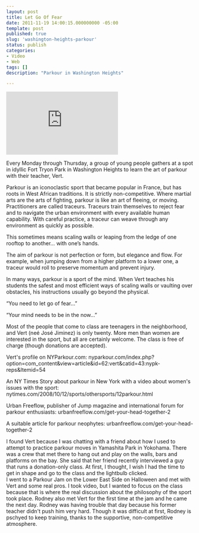 ```yaml
---
layout: post
title: Let Go Of Fear
date: 2011-11-19 14:00:15.000000000 -05:00
template: post
published: true
slug: 'washington-heights-parkour'
status: publish
categories:
- Video
- Web
tags: []
description: "Parkour in Washington Heights"

---
```

<iframe src="https://player.vimeo.com/video/33923918?title=0&amp;byline=0&amp;portrait=0" width="300" height="169" frameborder="0" webkitallowfullscreen="" mozallowfullscreen="" allowfullscreen=""></iframe>

Every Monday through Thursday, a group of young people gathers at a spot in idyllic Fort Tryon Park in Washington Heights to learn the art of parkour with their teacher, Vert.

Parkour is an iconoclastic sport that became popular in France, but has roots in West African traditions. It is strictly non-competitive. Where martial arts are the arts of fighting, parkour is like an art of fleeing, or moving. Practitioners are called traceurs. Traceurs train themselves to reject fear and to navigate the urban environment with every available human capability. With careful practice, a traceur can weave through any environment as quickly as possible.

This sometimes means scaling walls or leaping from the ledge of one rooftop to another… with one’s hands.

The aim of parkour is not perfection or form, but elegance and flow. For example, when jumping down from a higher platform to a lower one, a traceur would roll to preserve momentum and prevent injury.

In many ways, parkour is a sport of the mind. When Vert teaches his students the safest and most efficient ways of scaling walls or vaulting over obstacles, his instructions usually go beyond the physical.

“You need to let go of fear…”

“Your mind needs to be in the now…”

Most of the people that come to class are teenagers in the neighborhood, and Vert (neé José Jiminez) is only twenty. More men than women are interested in the sport, but all are certainly welcome. The class is free of charge (though donations are accepted).


Vert's profile on NYParkour.com: nyparkour.com/index.php?option=com_content&view=article&id=62:vert&catid=43:nypk-reps&Itemid=54

An NY Times Story about parkour in New York with a video about women's issues with the sport:  
nytimes.com/2008/10/12/sports/othersports/12parkour.html

Urban Freeflow, publisher of Jump magazine and international forum for parkour enthusiasts: urbanfreeflow.com/get-your-head-together-2

A suitable article for parkour neophytes: urbanfreeflow.com/get-your-head-together-2

I found Vert because I was chatting with a friend about how I used to attempt to practice parkour moves in Yamashita Park in Yokohama. There was a crew that met there to hang out and play on the walls, bars and platforms on the bay. She said that her friend recently interviewed a guy that runs a donation-only class. At first, I thought, I wish I had the time to get in shape and go to the class and the lightbulb clicked.  
I went to a Parkour Jam on the Lower East Side on Halloween and met with Vert and some real pros. I took video, but I wanted to focus on the class because that is where the real discussion about the philosophy of the sport took place. Rodney also met Vert for the first time at the jam and he came the next day. Rodney was having trouble that day because his former teacher didn't push him very hard. Though it was difficult at first, Rodney is pschyed to keep training, thanks to the supportive, non-competitive atmosphere.